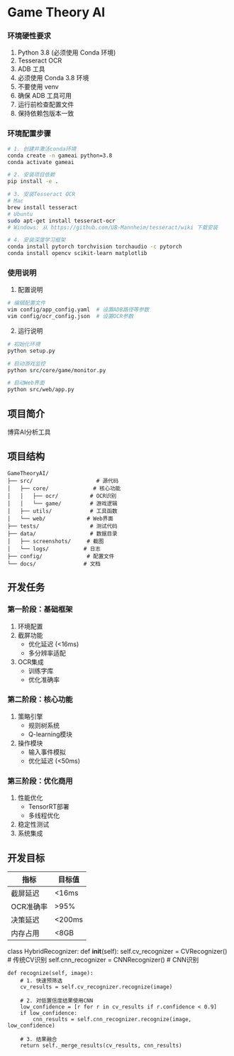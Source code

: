 # Game Theory AI

### 环境硬性要求
1. Python 3.8 (必须使用 Conda 环境)
2. Tesseract OCR
3. ADB 工具
4. 必须使用 Conda 3.8 环境
5. 不要使用 venv
6. 确保 ADB 工具可用
7. 运行前检查配置文件
8. 保持依赖包版本一致

### 环境配置步骤
```bash
# 1. 创建并激活conda环境
conda create -n gameai python=3.8
conda activate gameai

# 2. 安装项目依赖
pip install -e .

# 3. 安装Tesseract OCR
# Mac
brew install tesseract
# Ubuntu
sudo apt-get install tesseract-ocr
# Windows: 从 https://github.com/UB-Mannheim/tesseract/wiki 下载安装

# 4. 安装深度学习框架
conda install pytorch torchvision torchaudio -c pytorch
conda install opencv scikit-learn matplotlib
```

### 使用说明
1. 配置说明
```bash
# 编辑配置文件
vim config/app_config.yaml  # 设置ADB路径等参数
vim config/ocr_config.json  # 设置OCR参数
```

2. 运行说明
```bash
# 初始化环境
python setup.py

# 启动游戏监控
python src/core/game/monitor.py

# 启动Web界面
python src/web/app.py
```

## 项目简介
博弈AI分析工具

## 项目结构
```
GameTheoryAI/
├── src/                    # 源代码
│   ├── core/              # 核心功能
│   │   ├── ocr/          # OCR识别
│   │   └── game/         # 游戏逻辑
│   ├── utils/            # 工具函数
│   └── web/             # Web界面
├── tests/                # 测试代码
├── data/                 # 数据目录
│   ├── screenshots/     # 截图
│   └── logs/           # 日志
├── config/              # 配置文件
└── docs/               # 文档
```

## 开发任务

### 第一阶段：基础框架
1. 环境配置
2. 截屏功能
   - 优化延迟 (<16ms)
   - 多分辨率适配
3. OCR集成
   - 训练字库
   - 优化准确率

### 第二阶段：核心功能
1. 策略引擎
   - 规则树系统
   - Q-learning模块
2. 操作模块
   - 输入事件模拟
   - 优化延迟 (<50ms)

### 第三阶段：优化商用
1. 性能优化
   - TensorRT部署
   - 多线程优化
2. 稳定性测试
3. 系统集成

## 开发目标
| 指标 | 目标值 |
|------|--------|
| 截屏延迟 | <16ms |
| OCR准确率 | >95% |
| 决策延迟 | <200ms |
| 内存占用 | <8GB |

class HybridRecognizer:
    def __init__(self):
        self.cv_recognizer = CVRecognizer()  # 传统CV识别
        self.cnn_recognizer = CNNRecognizer()  # CNN识别
        
    def recognize(self, image):
        # 1. 快速预筛选
        cv_results = self.cv_recognizer.recognize(image)
        
        # 2. 对低置信度结果使用CNN
        low_confidence = [r for r in cv_results if r.confidence < 0.9]
        if low_confidence:
            cnn_results = self.cnn_recognizer.recognize(image, low_confidence)
            
        # 3. 结果融合
        return self._merge_results(cv_results, cnn_results)